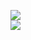 [![](https://img.shields.io/badge/Made%20With-Github%20Spray-lightgrey.svg?style=for-the-badge&logo=github)](https://github.com/Annihil/github-spray#10460)  
[![](https://i.imgur.com/2DrTn0Z.gif)](https://github.com/Annihil/github-spray)